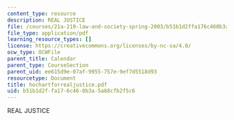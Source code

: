 ```yaml
---
content_type: resource
description: REAL JUSTICE
file: /courses/21a-219-law-and-society-spring-2003/b51b1d2ffa176c460b3a5a68cfb2f5c6_hochartforrealjustice.pdf
file_type: application/pdf
learning_resource_types: []
license: https://creativecommons.org/licenses/by-nc-sa/4.0/
ocw_type: OCWFile
parent_title: Calendar
parent_type: CourseSection
parent_uid: ee615d9e-07af-9955-757e-9ef7d5518d93
resourcetype: Document
title: hochartforrealjustice.pdf
uid: b51b1d2f-fa17-6c46-0b3a-5a68cfb2f5c6
---
```

REAL JUSTICE